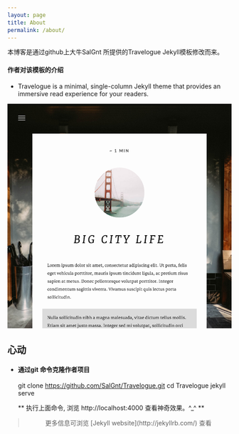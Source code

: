 ```yaml
---
layout: page
title: About
permalink: /about/
---
```


本博客是通过github上大牛SalGnt 所提供的Travelogue Jekyll模板修改而来。

#### 作者对该模板的介绍

- Travelogue is a minimal, single-column Jekyll theme that provides an immersive read experience for your readers.

![Post](/images/Post.png)

## 心动

- #### 通过git 命令克隆作者项目
    git clone https://github.com/SalGnt/Travelogue.git
    cd Travelogue
    jekyll serve
	
	** 执行上面命令, 浏览 http://localhost:4000 查看神奇效果。^_^ **

> <center>更多信息可浏览 [Jekyll website](http://jekyllrb.com/) 查看</center>
